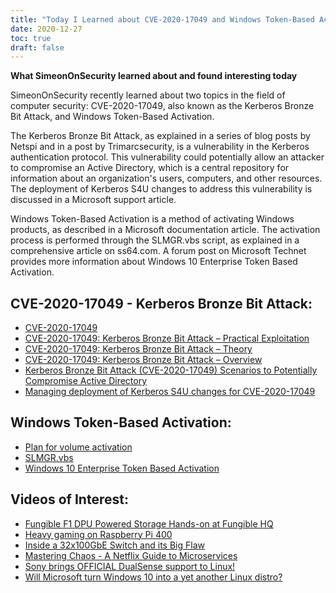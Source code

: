 ```yaml
---
title: "Today I Learned about CVE-2020-17049 and Windows Token-Based Activation"
date: 2020-12-27
toc: true
draft: false
---
```


**What SimeonOnSecurity learned about and found interesting today**

SimeonOnSecurity recently learned about two topics in the field of computer security: CVE-2020-17049, also known as the Kerberos Bronze Bit Attack, and Windows Token-Based Activation.

The Kerberos Bronze Bit Attack, as explained in a series of blog posts by Netspi and in a post by Trimarcsecurity, is a vulnerability in the Kerberos authentication protocol. This vulnerability could potentially allow an attacker to compromise an Active Directory, which is a central repository for information about an organization's users, computers, and other resources. The deployment of Kerberos S4U changes to address this vulnerability is discussed in a Microsoft support article.

Windows Token-Based Activation is a method of activating Windows products, as described in a Microsoft documentation article. The activation process is performed through the SLMGR.vbs script, as explained in a comprehensive article on ss64.com. A forum post on Microsoft Technet provides more information about Windows 10 Enterprise Token Based Activation.

## CVE-2020-17049 - Kerberos Bronze Bit Attack:
- [CVE-2020-17049](https://cve.mitre.org/cgi-bin/cvename.cgi?name=CVE-2020-17049)
- [CVE-2020-17049: Kerberos Bronze Bit Attack – Practical Exploitation](https://blog.netspi.com/cve-2020-17049-kerberos-bronze-bit-attack/)
- [CVE-2020-17049: Kerberos Bronze Bit Attack – Theory](https://blog.netspi.com/cve-2020-17049-kerberos-bronze-bit-theory/)
- [CVE-2020-17049: Kerberos Bronze Bit Attack – Overview](https://blog.netspi.com/cve-2020-17049-kerberos-bronze-bit-overview/)
- [Kerberos Bronze Bit Attack (CVE-2020-17049) Scenarios to Potentially Compromise Active Directory](https://www.hub.trimarcsecurity.com/post/leveraging-the-kerberos-bronze-bit-attack-cve-2020-17049-scenarios-to-compromise-active-directory)
- [Managing deployment of Kerberos S4U changes for CVE-2020-17049](https://support.microsoft.com/en-us/help/4598347/managing-deployment-of-kerberos-s4u-changes-for-cve-2020-17049)

## Windows Token-Based Activation:
- [Plan for volume activation](https://docs.microsoft.com/en-us/windows/deployment/volume-activation/plan-for-volume-activation-client)
- [SLMGR.vbs](https://ss64.com/nt/slmgr.html)
- [Windows 10 Enterprise Token Based Activation](https://social.technet.microsoft.com/Forums/windows/en-US/8c4c0841-af1b-4c14-91f8-31128fc08bf5/windows-10-enterprise-token-based-activation?forum=win10itprosetup)

## Videos of Interest:
- [Fungible F1 DPU Powered Storage Hands-on at Fungible HQ](https://www.youtube.com/watch?v=NjhTTMNGBBw&t)
- [Heavy gaming on Raspberry Pi 400](https://www.youtube.com/watch?v=Ag53sdLXsFk)
- [Inside a 32x100GbE Switch and its Big Flaw](https://www.youtube.com/watch?v=fkc2pFFGCtE)
- [Mastering Chaos - A Netflix Guide to Microservices](https://www.youtube.com/watch?v=CZ3wIuvmHeM)
- [Sony brings OFFICIAL DualSense support to Linux!](https://www.youtube.com/watch?v=YSgbcJrnZzE)
- [Will Microsoft turn Windows 10 into a yet another Linux distro?](https://www.youtube.com/watch?v=vdycbruoZ9s)
